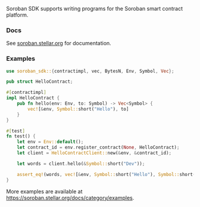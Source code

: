 Soroban SDK supports writing programs for the Soroban smart contract
platform.

### Docs

See [soroban.stellar.org](https://soroban.stellar.org) for documentation.

### Examples

```rust
use soroban_sdk::{contractimpl, vec, BytesN, Env, Symbol, Vec};

pub struct HelloContract;

#[contractimpl]
impl HelloContract {
    pub fn hello(env: Env, to: Symbol) -> Vec<Symbol> {
        vec![&env, Symbol::short("Hello"), to]
    }
}

#[test]
fn test() {
    let env = Env::default();
    let contract_id = env.register_contract(None, HelloContract);
    let client = HelloContractClient::new(&env, &contract_id);

    let words = client.hello(&Symbol::short("Dev"));

    assert_eq!(words, vec![&env, Symbol::short("Hello"), Symbol::short("Dev"),]);
}
```

More examples are available at <https://soroban.stellar.org/docs/category/examples>.

